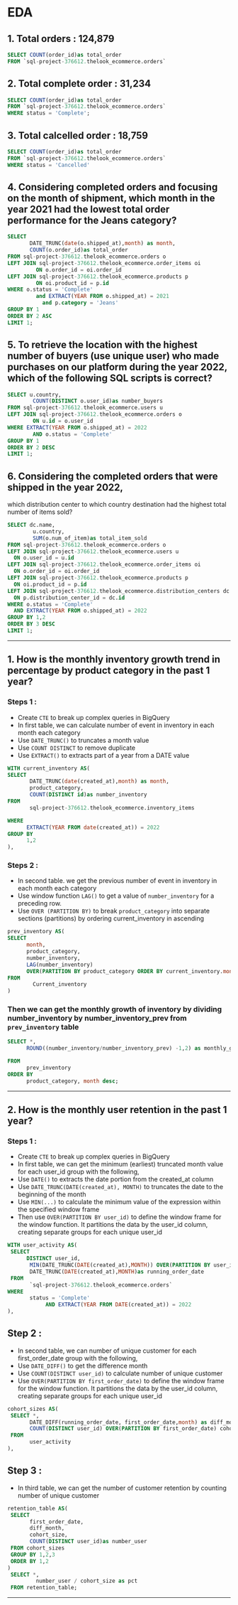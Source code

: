 # EDA
## 1. Total orders : 124,879
```SQL
SELECT COUNT(order_id)as total_order
FROM `sql-project-376612.thelook_ecommerce.orders`
```

## 2. Total complete order : 31,234
```sql
SELECT COUNT(order_id)as total_order
FROM `sql-project-376612.thelook_ecommerce.orders`
WHERE status = 'Complete';
```

## 3. Total calcelled order : 18,759
```sql
SELECT COUNT(order_id)as total_order
FROM `sql-project-376612.thelook_ecommerce.orders`
WHERE status = 'Cancelled'
```

## 4. Considering completed orders and focusing on the month of shipment, which month in the year 2021 had the lowest total order performance for the Jeans category?
```sql
SELECT
       DATE_TRUNC(date(o.shipped_at),month) as month,
       COUNT(o.order_id)as total_order
FROM sql-project-376612.thelook_ecommerce.orders o
LEFT JOIN sql-project-376612.thelook_ecommerce.order_items oi
         ON o.order_id = oi.order_id
LEFT JOIN sql-project-376612.thelook_ecommerce.products p
         ON oi.product_id = p.id
WHERE o.status = 'Complete'
         and EXTRACT(YEAR FROM o.shipped_at) = 2021
           and p.category = 'Jeans'
GROUP BY 1 
ORDER BY 2 ASC
LIMIT 1;
```

## 5. To retrieve the location with the highest number of buyers (use unique user) who made purchases on our platform during the year 2022, which of the following SQL scripts is correct?
```sql
SELECT u.country,
        COUNT(DISTINCT o.user_id)as number_buyers
FROM sql-project-376612.thelook_ecommerce.users u
LEFT JOIN sql-project-376612.thelook_ecommerce.orders o
        ON u.id = o.user_id
WHERE EXTRACT(YEAR FROM o.shipped_at) = 2022
        AND o.status = 'Complete'
GROUP BY 1
ORDER BY 2 DESC
LIMIT 1;
```

## 6. Considering the completed orders that were shipped in the year 2022,
which distribution center to which country destination had the highest total number of items sold?
```sql
SELECT dc.name,
        u.country,
        SUM(o.num_of_item)as total_item_sold
FROM sql-project-376612.thelook_ecommerce.orders o
LEFT JOIN sql-project-376612.thelook_ecommerce.users u
  ON o.user_id = u.id
LEFT JOIN sql-project-376612.thelook_ecommerce.order_items oi
  ON o.order_id = oi.order_id
LEFT JOIN sql-project-376612.thelook_ecommerce.products p
  ON oi.product_id = p.id
LEFT JOIN sql-project-376612.thelook_ecommerce.distribution_centers dc
  ON p.distribution_center_id = dc.id
WHERE o.status = 'Complete'
  AND EXTRACT(YEAR FROM o.shipped_at) = 2022
GROUP BY 1,2
ORDER BY 3 DESC
LIMIT 1;
```

----
## 1. How is the monthly inventory growth trend in percentage by product category in the past 1 year?

### Steps 1 :
- Create `CTE` to break up complex queries in BigQuery
- In first table, we can calculate number of event in inventory in each month each category
- Use `DATE_TRUNC()` to truncates a month value
- Use `COUNT DISTINCT` to remove duplicate
- Use `EXTRACT()` to extracts part of a year from a DATE value

```sql
WITH current_inventory AS(
SELECT
       DATE_TRUNC(date(created_at),month) as month,
       product_category,
       COUNT(DISTINCT id)as number_inventory
FROM
       sql-project-376612.thelook_ecommerce.inventory_items

WHERE
      EXTRACT(YEAR FROM date(created_at)) = 2022
GROUP BY
      1,2
),
```

### Steps 2 :
- In second table. we get the previous number of event in inventory in each month each category
- Use window function `LAG()` to get a value of `number_inventory` for a preceding row.
- Use `OVER (PARTITION BY)` to break `product_category` into separate sections (partitions) by ordering current_inventory in ascending

```sql
prev_inventory AS(
SELECT
      month,
      product_category,
      number_inventory,
      LAG(number_inventory)
      OVER(PARTITION BY product_category ORDER BY current_inventory.month) as number_inventory_prev
FROM
    	Current_inventory
)
```

### Then we can get the monthly growth of inventory by dividing number_inventory by number_inventory_prev from `prev_inventory` table

```sql
SELECT *,
      ROUND((number_inventory/number_inventory_prev) -1,2) as monthly_growth

FROM
      prev_inventory
ORDER BY
      product_category, month desc;
```
----

## 2. How is the monthly user retention in the past 1 year?

### Steps 1 :
- Create `CTE` to break up complex queries in BigQuery
- In first table, we can get the minimum (earliest) truncated month value for each user_id group with the following,
- Use `DATE()` to extracts the date portion from the created_at column
- Use `DATE_TRUNC(DATE(created_at), MONTH)` to truncates the date to the beginning of the month
- Use `MIN(...)` to calculate the minimum value of the expression within the specified window frame
- Then use `OVER(PARTITION BY user_id)` to define the window frame for the window function. It partitions the data by the user_id column, creating separate groups for each unique user_id

```sql
WITH user_activity AS(
 SELECT
      DISTINCT user_id,
       MIN(DATE_TRUNC(DATE(created_at),MONTH)) OVER(PARTITION BY user_id) as first_order_date,
       DATE_TRUNC(DATE(created_at),MONTH)as running_order_date
 FROM
       `sql-project-376612.thelook_ecommerce.orders`   
WHERE
       status = 'Complete'
            AND EXTRACT(YEAR FROM DATE(created_at)) = 2022
),
```

## Step 2 :
- In second table, we can number of unique customer for each first_order_date group with the following,
- Use `DATE_DIFF()` to get the difference month
- Use `COUNT(DISTINCT user_id)` to calculate number of unique customer
- Use `OVER(PARTITION BY first_order_date)` to define the window frame for the window function. It partitions the data by the user_id column, creating separate groups for each unique user_id

```sql
cohort_sizes AS(
 SELECT *,
       DATE_DIFF(running_order_date, first_order_date,month) as diff_month,
       COUNT(DISTINCT user_id) OVER(PARTITION BY first_order_date) cohort_size
 FROM
       user_activity     
),
```

## Step 3 :
- In third table, we can get the number of customer retention by counting number of unique customer

```sql
retention_table AS(
 SELECT
       first_order_date,
       diff_month,
       cohort_size,
       COUNT(DISTINCT user_id)as number_user
 FROM cohort_sizes     
 GROUP BY 1,2,3
 ORDER BY 1,2
)
 SELECT *,
         number_user / cohort_size as pct
 FROM retention_table;
```
----
